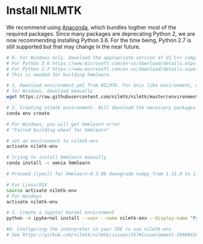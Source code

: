 
# Install NILMTK

We recommend using
[Anaconda](https://store.continuum.io/cshop/anaconda/), which bundles
togther most of the required packages. Since many packages are deprecating 
Python 2, we are now recommending installing Python 3.6. For the time being, 
Python 2.7 is still supported but that may change in the near future.

```bash
# 0. For Windows only. Download the appropriate version of VS C++ compiler for Python version.
# For Python 3.6 https://www.microsoft.com/en-us/download/details.aspx?id=48159
# For Python 2.7 https://www.microsoft.com/en-us/download/details.aspx?id=44266
# This is needed for building hmmlearn.

# 1. Download environment.yml from NILMTK. For Unix like environment, use wget
# for Windows, download manually
wget https://raw.githubusercontent.com/nilmtk/nilmtk/master/environment.yml

# 2. Creating nilmtk environment. Will download the necessary packages
conda env create

# For Windows, you will get hmmlearn error
# "Failed building wheel for hmmlearn"

# set an environment to nilmtk-env
activate nilmtk-env

# trying to install hmmlearn manually
conda install -c omnia hmmlearn

# Proceed ([yes]) for hmmlearn-0.3.0b downgrade numpy from 1.15.0 to 1.12.1

# For Linux/OSX
source activate nilmtk-env
# For Windows
activate nilmtk-env

# 3. Create a Jupyter kernel environment
python -m ipykernel install --user --name nilmtk-env --display-name "Python (nilmtk)"

#4. Configuring the interpreter in your IDE to use nilmtk-env
# See https://github.com/nilmtk/nilmtk/issues/557#issuecomment-290094260 on how to do this in PyCharm.
```

